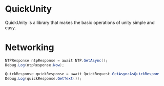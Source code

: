 # QuickUnity

QuickUnity is a library that makes the basic operations of unity simple and easy.

# Networking

```c#
NTPResponse ntpResponse = await NTP.GetAsync();
Debug.Log(ntpResponse.Now);

QuickResponse quickResponse = await QuickRequest.GetAsyncAsQuickResponse("https://www.google.com/");
Debug.Log(quickResponse.GetText());
```
